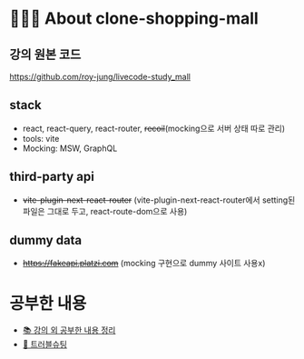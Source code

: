 # 🧑🏻‍🏫 About clone-shopping-mall

## 강의 원본 코드

https://github.com/roy-jung/livecode-study_mall

## stack

- react, react-query, react-router, ~~recoil~~(mocking으로 서버 상태 따로 관리)
- tools: vite
- Mocking: MSW, GraphQL

## third-party api

- ~~vite-plugin-next-react-router~~ (vite-plugin-next-react-router에서 setting된 파일은 그대로 두고, react-route-dom으로 사용)

## dummy data

- ~~https://fakeapi.platzi.com~~ (mocking 구현으로 dummy 사이트 사용x)

# 공부한 내용

- [📚 강의 외 공부한 내용 정리](/WHAT_I_LEARN.md)
- [🧨 트러블슈팅](/TROUBLESHOOTING.md)
